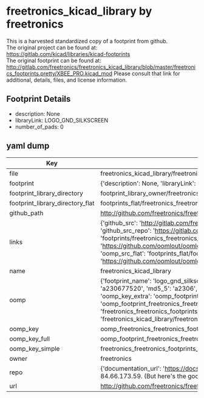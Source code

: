 # freetronics_kicad_library by freetronics  
This is a harvested standardized copy of a footprint from github.  
The original project can be found at:  
https://gitlab.com/kicad/libraries/kicad-footprints  
The original footprint can be found at:
http://gitlab.com/freetronics/freetronics_kicad_library/blob/master/freetronics_footprints.pretty/XBEE_PRO.kicad_mod
Please consult that link for additional, details, files, and license information.  
## Footprint Details
* description: None  
* libraryLink: LOGO_GND_SILKSCREEN  
* number_of_pads: 0  
## yaml dump  
| Key | Value |  
| --- | --- |  
| file | freetronics_kicad_library/freetronics_footprints.pretty/LOGO_GND_SILKSCREEN.kicad_mod |  
| footprint | {'description': None, 'libraryLink': 'LOGO_GND_SILKSCREEN', 'number_of_pads': 0} |  
| footprint_library_directory | footprint_library_owner/freetronics_freetronics_kicad_library |  
| footprint_library_directory_flat | footprints_flat/freetronics_freetronics_footprints_logo_gnd_silkscreen/working |  
| github_path | http://github.com/freetronics/freetronics_kicad_library/blob/master/freetronics_footprints.pretty/LOGO_GND_SILKSCREEN.kicad_mod |  
| links | {'github_src': 'http://gitlab.com/freetronics/freetronics_kicad_library/blob/master/freetronics_footprints.pretty/XBEE_PRO.kicad_mod', 'github_src_repo': 'https://gitlab.com/kicad/libraries/kicad-footprints', 'oomp_bot': 'footprints/freetronics_freetronics_footprints_logo_gnd_silkscreen/working', 'oomp_bot_github': 'https://github.com/oomlout/oomlout_oomp_footprint_bot/tree/main/footprints/freetronics_freetronics_footprints_logo_gnd_silkscreen/working', 'oomp_src_flat': 'footprints_flat/footprints_flat/freetronics_freetronics_footprints_logo_gnd_silkscreen/working', 'oomp_src_flat_github': 'https://github.com/oomlout/oomlout_oomp_footprint_src/tree/main/footprints_flat/freetronics_freetronics_footprints_logo_gnd_silkscreen/working'} |  
| name | freetronics_kicad_library |  
| oomp | {'footprint_name': 'logo_gnd_silkscreen', 'library_name': 'freetronics_footprints', 'md5': 'a2306775207e667c732aa0d9aa536844', 'md5_10': 'a230677520', 'md5_5': 'a2306', 'md5_6': 'a23067', 'oomp_key': 'oomp_freetronics_freetronics_footprints_logo_gnd_silkscreen', 'oomp_key_extra': 'oomp_footprint_freetronics_freetronics_footprints_logo_gnd_silkscreen', 'oomp_key_full': 'oomp_footprint_freetronics_freetronics_footprints_logo_gnd_silkscreen_a23067', 'oomp_key_simple': 'freetronics_freetronics_footprints_logo_gnd_silkscreen', 'original_filename': 'freetronics_kicad_library/freetronics_footprints.pretty/LOGO_GND_SILKSCREEN.kicad_mod', 'owner_name': 'freetronics'} |  
| oomp_key | oomp_freetronics_freetronics_footprints_logo_gnd_silkscreen |  
| oomp_key_full | oomp_footprint_freetronics_freetronics_footprints_logo_gnd_silkscreen |  
| oomp_key_simple | freetronics_freetronics_footprints_logo_gnd_silkscreen |  
| owner | freetronics |  
| repo | {'documentation_url': 'https://docs.github.com/rest/overview/resources-in-the-rest-api#rate-limiting', 'message': "API rate limit exceeded for 84.66.173.59. (But here's the good news: Authenticated requests get a higher rate limit. Check out the documentation for more details.)"} |  
| url | http://github.com/freetronics/freetronics_kicad_library |  

